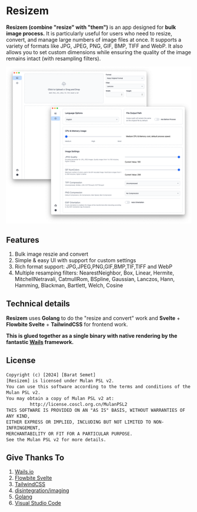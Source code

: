 # Resizem


**Resizem (combine "resize" with "them")** is an app designed for **bulk image process.**  It is particularly useful for users who need to resize, convert, and manage large numbers of image files at once. It supports a variety of formats like JPG, JPEG, PNG, GIF, BMP, TIFF and WebP. It also allows you to set custom dimensions while ensuring the quality of the image remains intact (with resampling filters).

![Screenshot](screenshot.png)

## Features

1. Bulk image reszie and convert
1. Simple & easy UI with support for custom settings
1. Rich format support: JPG,JPEG,PNG,GIF,BMP,TIF,TIFF and WebP
1. Multiple resamping filters: NearestNeighbor, Box, Linear, Hermite, MitchellNetravali, CatmullRom, BSpline, Gaussian, Lanczos, Hann, Hamming, Blackman, Bartlett, Welch, Cosine  

## Technical details

**Resizem** uses **Golang** to do the "resize and convert" work and **Svelte** + **Flowbite Svelte** + **TailwindCSS** for frontend work.  
 
**This is glued together as a single binary with native rendering by the fantastic [Wails](https://wails.io) framework.**

## License 

```
Copyright (c) [2024] [Barat Semet]
[Resizem] is licensed under Mulan PSL v2.
You can use this software according to the terms and conditions of the Mulan PSL v2.
You may obtain a copy of Mulan PSL v2 at:
         http://license.coscl.org.cn/MulanPSL2
THIS SOFTWARE IS PROVIDED ON AN "AS IS" BASIS, WITHOUT WARRANTIES OF ANY KIND,
EITHER EXPRESS OR IMPLIED, INCLUDING BUT NOT LIMITED TO NON-INFRINGEMENT,
MERCHANTABILITY OR FIT FOR A PARTICULAR PURPOSE.
See the Mulan PSL v2 for more details.
```

## Give Thanks To 

1. [Wails.io](https://wails.io) 
1. [Flowbite Svelte](https://flowbite-svelte.com)
1. [TailwindCSS](https://tailwindcss.com)
1. [disintegration/imaging](https://github.com/disintegration/imaging)
1. [Golang](https://go.dev/)
1. [Visual Studio Code](https://code.visualstudio.com/)
